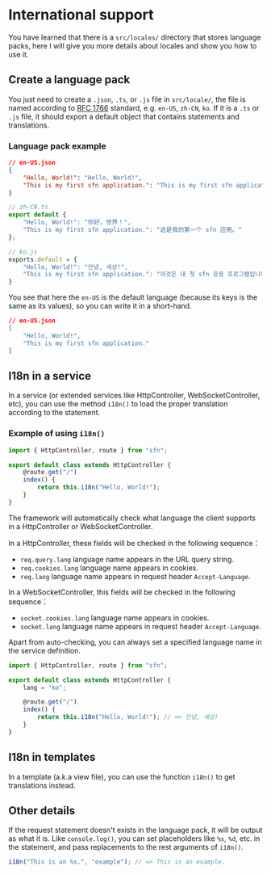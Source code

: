 # International support

You have learned that there is a `src/locales/` directory that stores 
language packs, here I will give you more details about locales and show you 
how to use it.

## Create a language pack

You just need to create a `.json`, `.ts`, or `.js` file in `src/locale/`, the 
file is named according to [RFC 1766](https://www.ietf.org/rfc/rfc1766.txt) 
standard, e.g. `en-US`, `zh-CN`, `ko`. If it is a `.ts` or `.js` file, it 
should export a default object that contains statements and translations.

### Language pack example

```json
// en-US.json
{
    "Hello, World!": "Hello, World!",
    "This is my first sfn application.": "This is my first sfn application."
}
```

```typescript
// zh-CN.ts
export default {
    "Hello, World!": "你好，世界！",
    "This is my first sfn application.": "这是我的第一个 sfn 应用。"
};
```

```javascript
// ko.js
exports.default = {
    "Hello, World!": "안녕, 세상!",
    "This is my first sfn application.": "이것은 내 첫 sfn 응용 프로그램입니다."
}
```

You see that here the `en-US` is the default language (because its keys is the
same as its values), so you can write it in a short-hand.

```json
// en-US.json
[
    "Hello, World!",
    "This is my first sfn application."
]
```

## I18n in a service

In a service (or extended services like HttpController, WebSocketController, 
etc), you can use the method `i18n()` to load the proper translation according
to the statement.

### Example of using `i18n()`

```typescript
import { HttpController, route } from "sfn";

export default class extends HttpController {
    @route.get("/")
    index() {
        return this.i18n("Hello, World!");
    }
}
```

The framework will automatically check what language the client supports in a 
HttpController or WebSocketController.

In a HttpController, these fields will be checked in the following sequence：

- `req.query.lang` language name appears in the URL query string.
- `req.cookies.lang` language name appears in cookies.
- `req.lang` language name appears in request header `Accept-Language`.

In a WebSocketController, this fields will be checked in the following 
sequence：

- `socket.cookies.lang` language name appears in cookies.
- `socket.lang` language name appears in request header `Accept-Language`.

Apart from auto-checking, you can always set a specified language name in the 
service definition.

```typescript
import { HttpController, route } from "sfn";

export default class extends HttpController {
    lang = "ko";

    @route.get("/")
    index() {
        return this.i18n("Hello, World!"); // => 안녕, 세상!
    }
}
```

## I18n in templates

In a template (a.k.a view file), you can use the function `i18n()` to get 
translations instead.

## Other details

If the request statement doesn't exists in the language pack, it will be 
output as what it is. Like `console.log()`, you can set placeholders like 
`%s`, `%d`, etc. in the statement, and pass replacements to the rest arguments
of `i18n()`.

```typescript
i18n("This is an %s.", "example"); // => This is an example.
```